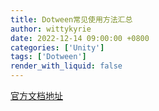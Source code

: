 ```yaml
---
title: Dotween常见使用方法汇总
author: wittykyrie
date: 2022-12-14 09:00:00 +0800
categories: ['Unity']
tags: ['Dotween']
render_with_liquid: false
---
```

  
[官方文档地址](http://dotween.demigiant.com/documentation.php)
